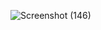 ![Screenshot (146)](https://user-images.githubusercontent.com/92467753/208548442-136e8f41-a122-45ad-9c81-d5ae2721576d.png)
